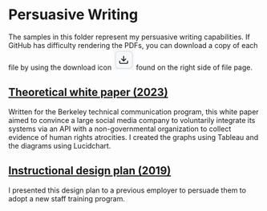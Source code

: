 # Persuasive Writing

The samples in this folder represent my persuasive writing capabilities. If GitHub has difficulty rendering the PDFs, you can download a copy of each file by using the download icon ![download icon](/download.png) found on the right side of file page.

## [Theoretical white paper (2023)](2023_theoretical_white_paper.pdf)
Written for the Berkeley technical communication program, this white paper aimed to convince a large social media company to voluntarily integrate its systems via an API with a non-governmental organization to collect evidence of human rights atrocities. I created the graphs using Tableau and the diagrams using Lucidchart.

## [Instructional design plan (2019)](2019_instructional_design_plan.pdf)
I presented this design plan to a previous employer to persuade them to adopt a new staff training program. 

